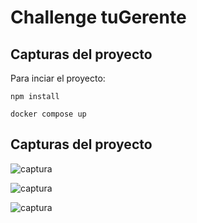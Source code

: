 # Challenge tuGerente

## Capturas del proyecto

Para inciar el proyecto: 

```
npm install
```

```
docker compose up
```

## Capturas del proyecto

![captura](https://i.ibb.co/H40Xh66/Captura-desde-2022-12-03-12-26-14.png)

![captura](https://i.ibb.co/k4M3jrm/Captura-desde-2022-12-03-12-28-04.png)

![captura](https://i.ibb.co/jk6whBj/Captura-desde-2022-12-03-12-29-14.png)





